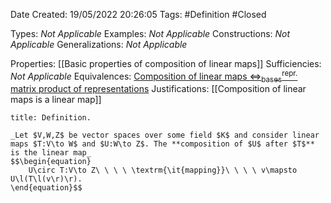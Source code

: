 <div class="topSpace"></div>

Date Created: 19/05/2022 20:26:05
Tags: #Definition #Closed

Types: _Not Applicable_
Examples: _Not Applicable_
Constructions: _Not Applicable_
Generalizations: _Not Applicable_

Properties: [[Basic properties of composition of linear maps]]
Sufficiencies: _Not Applicable_
Equivalences: [Composition of linear maps $\Leftrightarrow^\textrm{repr.}_\textrm{bases}$ matrix product of representations](Composition%20of%20linear%20maps%20repr%20under%20basis%20matrix%20product%20of%20representations.md)
Justifications: [[Composition of linear maps is a linear map]]

``` ad-Definition
title: Definition.

_Let $V,W,Z$ be vector spaces over some field $K$ and consider linear maps $T:V\to W$ and $U:W\to Z$. The **composition of $U$ after $T$** is the linear map_
$$\begin{equation}
    U\circ T:V\to Z\ \ \ \ \textrm{\it{mapping}}\ \ \ \ v\mapsto U\l(T\l(v\r)\r).
\end{equation}$$

```

